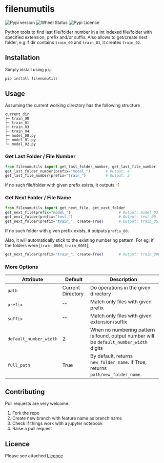 # filenumutils

![Pypi version](https://img.shields.io/pypi/v/filenumutils)
![Wheel Status](https://img.shields.io/pypi/wheel/filenumutils)
![Pypi Licence](https://img.shields.io/pypi/l/filenumutils)

Python tools to find last file/folder number in a int indexed file/folder with specified extension, prefix and/or suffix. Also allows to get/create next folder, e.g if dir contains `train_00` and `train_01`, it creates `train_02`.

## Installation

Simply install using `pip`

```sh
pip install filenumutils
```

## Usage

Assuming the current working directory has the following structure

```
current_dir
├─ train_00
├─ train_01
├─ train_03
├─ train_04
├─ model_00.py
├─ model_01.py
└─ model_02.py
```

### Get Last Folder / File Number

```python
from filenumutils import get_last_folder_number, get_last_file_number
get_last_folder_number(prefix="model_")       # Output: 4
get_last_file_number(prefix="train_")         # Output: 2
```

If no such file/folder with given prefix exists, it outputs -1

### Get Next Folder / File Name

```python
from filenumutils import get_next_file, get_next_folder
get_next_file(prefix="model_")                      # Output: model_03.py
get_next_folder(prefix="test_")                     # Output: test_00
get_next_folder(prefix="train_", create=True)       # Output: train_05 (Folder is created)
```

If no such folder with given prefix exists, it outputs `prefix_00`. 

Also, it will automatically stick to the existing numbering pattern. 
For eg, if the folders were [`train_0000`, `train_0001`], 
```python
get_next_folder(prefix="train_", create=True)       # Output: train_0000 (Folder is created)
``` 

### More Options

| Attribute | Default | Description |
| --- | --- | --- |
| `path` | Current Directory | Do operations in the given directory |
| `prefix` | "" | Match only files with given prefix |
| `suffix` | "" | Match only files with given extension/suffix |
| `default_number_width` | 2 | When no numbering pattern is found, output number will be `default_number_width` digits |
| `full_path` | True | By default, returns `new_folder_name`. If True, returns `path/new_folder_name`.  |

## Contributing

Pull requests are very welcome.

1. Fork the repo
1. Create new branch with feature name as branch name
1. Check if things work with a jupyter notebook
1. Raise a pull request

## Licence

Please see attached [Licence](LICENCE) 
